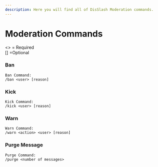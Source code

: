 ```yaml
---
description: Here you will find all of DisSlash Moderation commands.
---
```


# Moderation Commands

&lt;&gt; = Required  
\[\] =Optional

### Ban

```text
Ban Command:
/ban <user> [reason]
```

### Kick

```text
Kick Command:
/kick <user> [reason]
```

### Warn

```text
Warn Command:
/warn <action> <user> [reason]
```

### Purge Message

```text
Purge Command:
/purge <number of messages>
```

